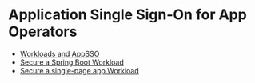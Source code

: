 # Application Single Sign-On for App Operators

- [Workloads and AppSSO](workloads-and-appsso.hbs.md)
- [Secure a Spring Boot Workload](secure-spring-boot-workload.hbs.md)
- [Secure a single-page app Workload](secure-spa-workload.hbs.md)
